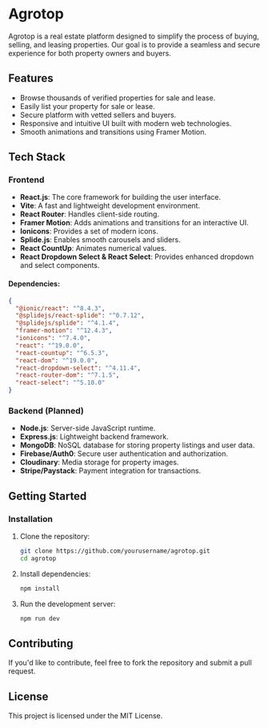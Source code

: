 # Agrotop

Agrotop is a real estate platform designed to simplify the process of buying, selling, and leasing properties. Our goal is to provide a seamless and secure experience for both property owners and buyers.

## Features
- Browse thousands of verified properties for sale and lease.
- Easily list your property for sale or lease.
- Secure platform with vetted sellers and buyers.
- Responsive and intuitive UI built with modern web technologies.
- Smooth animations and transitions using Framer Motion.

## Tech Stack

### Frontend
- **React.js**: The core framework for building the user interface.
- **Vite**: A fast and lightweight development environment.
- **React Router**: Handles client-side routing.
- **Framer Motion**: Adds animations and transitions for an interactive UI.
- **Ionicons**: Provides a set of modern icons.
- **Splide.js**: Enables smooth carousels and sliders.
- **React CountUp**: Animates numerical values.
- **React Dropdown Select & React Select**: Provides enhanced dropdown and select components.

#### Dependencies:
```json
{
  "@ionic/react": "^8.4.3",
  "@splidejs/react-splide": "^0.7.12",
  "@splidejs/splide": "^4.1.4",
  "framer-motion": "^12.4.3",
  "ionicons": "^7.4.0",
  "react": "^19.0.0",
  "react-countup": "^6.5.3",
  "react-dom": "^19.0.0",
  "react-dropdown-select": "^4.11.4",
  "react-router-dom": "^7.1.5",
  "react-select": "^5.10.0"
}
```

### Backend (Planned)
- **Node.js**: Server-side JavaScript runtime.
- **Express.js**: Lightweight backend framework.
- **MongoDB**: NoSQL database for storing property listings and user data.
- **Firebase/Auth0**: Secure user authentication and authorization.
- **Cloudinary**: Media storage for property images.
- **Stripe/Paystack**: Payment integration for transactions.

## Getting Started

### Installation
1. Clone the repository:
   ```bash
   git clone https://github.com/yourusername/agrotop.git
   cd agrotop
   ```
2. Install dependencies:
   ```bash
   npm install
   ```
3. Run the development server:
   ```bash
   npm run dev
   ```

## Contributing
If you'd like to contribute, feel free to fork the repository and submit a pull request.

## License
This project is licensed under the MIT License.

